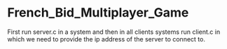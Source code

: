 # French_Bid_Multiplayer_Game

First run server.c in a system and then in all clients systems run client.c in which we need to provide the ip address of the server to connect to.   
